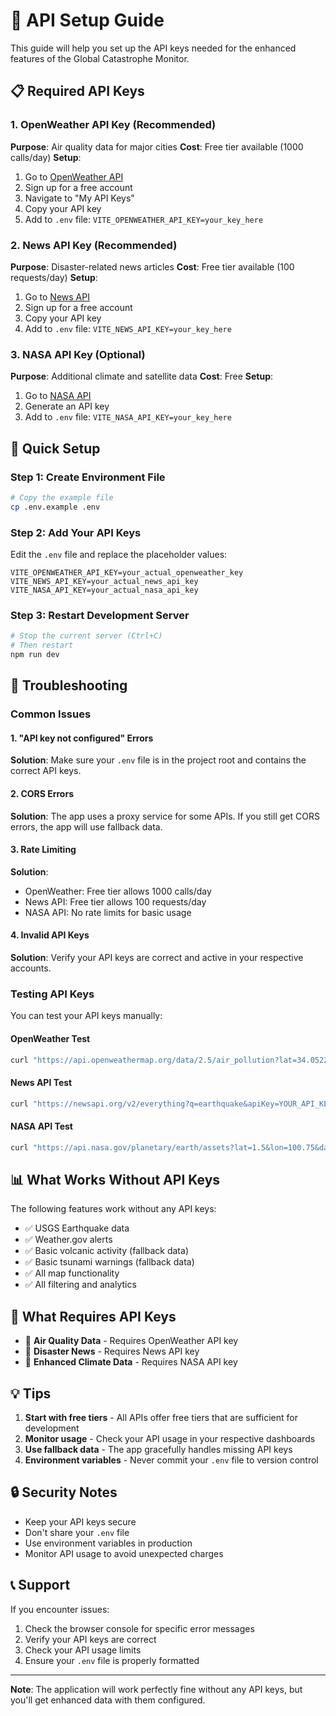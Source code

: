 # 🔑 API Setup Guide

This guide will help you set up the API keys needed for the enhanced features of the Global Catastrophe Monitor.

## 📋 Required API Keys

### 1. OpenWeather API Key (Recommended)

**Purpose**: Air quality data for major cities
**Cost**: Free tier available (1000 calls/day)
**Setup**:

1. Go to [OpenWeather API](https://openweathermap.org/api)
2. Sign up for a free account
3. Navigate to "My API Keys"
4. Copy your API key
5. Add to `.env` file: `VITE_OPENWEATHER_API_KEY=your_key_here`

### 2. News API Key (Recommended)

**Purpose**: Disaster-related news articles
**Cost**: Free tier available (100 requests/day)
**Setup**:

1. Go to [News API](https://newsapi.org/)
2. Sign up for a free account
3. Copy your API key
4. Add to `.env` file: `VITE_NEWS_API_KEY=your_key_here`

### 3. NASA API Key (Optional)

**Purpose**: Additional climate and satellite data
**Cost**: Free
**Setup**:

1. Go to [NASA API](https://api.nasa.gov/)
2. Generate an API key
3. Add to `.env` file: `VITE_NASA_API_KEY=your_key_here`

## 🚀 Quick Setup

### Step 1: Create Environment File

```bash
# Copy the example file
cp .env.example .env
```

### Step 2: Add Your API Keys

Edit the `.env` file and replace the placeholder values:

```env
VITE_OPENWEATHER_API_KEY=your_actual_openweather_key
VITE_NEWS_API_KEY=your_actual_news_api_key
VITE_NASA_API_KEY=your_actual_nasa_api_key
```

### Step 3: Restart Development Server

```bash
# Stop the current server (Ctrl+C)
# Then restart
npm run dev
```

## 🔧 Troubleshooting

### Common Issues

#### 1. "API key not configured" Errors

**Solution**: Make sure your `.env` file is in the project root and contains the correct API keys.

#### 2. CORS Errors

**Solution**: The app uses a proxy service for some APIs. If you still get CORS errors, the app will use fallback data.

#### 3. Rate Limiting

**Solution**:

- OpenWeather: Free tier allows 1000 calls/day
- News API: Free tier allows 100 requests/day
- NASA API: No rate limits for basic usage

#### 4. Invalid API Keys

**Solution**: Verify your API keys are correct and active in your respective accounts.

### Testing API Keys

You can test your API keys manually:

#### OpenWeather Test

```bash
curl "https://api.openweathermap.org/data/2.5/air_pollution?lat=34.0522&lon=-118.2437&appid=YOUR_API_KEY"
```

#### News API Test

```bash
curl "https://newsapi.org/v2/everything?q=earthquake&apiKey=YOUR_API_KEY"
```

#### NASA API Test

```bash
curl "https://api.nasa.gov/planetary/earth/assets?lat=1.5&lon=100.75&date=2014-02-01&dim=0.15&api_key=YOUR_API_KEY"
```

## 📊 What Works Without API Keys

The following features work without any API keys:

- ✅ USGS Earthquake data
- ✅ Weather.gov alerts
- ✅ Basic volcanic activity (fallback data)
- ✅ Basic tsunami warnings (fallback data)
- ✅ All map functionality
- ✅ All filtering and analytics

## 🎯 What Requires API Keys

- 🔑 **Air Quality Data** - Requires OpenWeather API key
- 🔑 **Disaster News** - Requires News API key
- 🔑 **Enhanced Climate Data** - Requires NASA API key

## 💡 Tips

1. **Start with free tiers** - All APIs offer free tiers that are sufficient for development
2. **Monitor usage** - Check your API usage in your respective dashboards
3. **Use fallback data** - The app gracefully handles missing API keys
4. **Environment variables** - Never commit your `.env` file to version control

## 🔒 Security Notes

- Keep your API keys secure
- Don't share your `.env` file
- Use environment variables in production
- Monitor API usage to avoid unexpected charges

## 📞 Support

If you encounter issues:

1. Check the browser console for specific error messages
2. Verify your API keys are correct
3. Check your API usage limits
4. Ensure your `.env` file is properly formatted

---

**Note**: The application will work perfectly fine without any API keys, but you'll get enhanced data with them configured.
